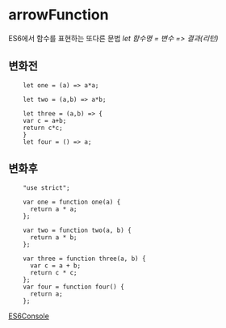 # arrowFunction

ES6에서 함수를 표현하는 또다른 문법
*let 함수명 = 변수 => 결과(리턴)*
## 변화전

        let one = (a) => a*a;

        let two = (a,b) => a*b;

        let three = (a,b) => {
        var c = a+b;
        return c*c;
        }
        let four = () => a;

## 변화후

        "use strict";

        var one = function one(a) {
          return a * a;
        };

        var two = function two(a, b) {
          return a * b;
        };

        var three = function three(a, b) {
          var c = a + b;
          return c * c;
        };
        var four = function four() {
          return a;
        };


[ES6Console](https://es6console.com/)

